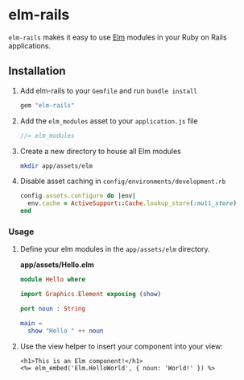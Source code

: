 # elm-rails

`elm-rails` makes it easy to use [Elm](elm-lang.org) modules in your Ruby on Rails applications.

## Installation

1. Add elm-rails to your `Gemfile` and run `bundle install`

    ```ruby
    gem "elm-rails"
    ```

2. Add the `elm_modules` asset to your `application.js` file

    ```javascript
    //= elm_modules
    ```

3. Create a new directory to house all Elm modules

    ```bash
    mkdir app/assets/elm
    ```

3. Disable asset caching in `config/environments/development.rb`

    ```ruby
    config.assets.configure do |env|
      env.cache = ActiveSupport::Cache.lookup_store(:null_store)
    end
    ```

### Usage

1. Define your elm modules in the `app/assets/elm` directory.

    **app/assets/Hello.elm**
    ```elm
    module Hello where

    import Graphics.Element exposing (show)

    port noun : String

    main =
      show "Hello " ++ noun
    ```

2. Use the view helper to insert your component into your view:

    ```erb
    <h1>This is an Elm component!</h1>
    <%= elm_embed('Elm.HelloWorld', { noun: 'World!' }) %>
    ```

